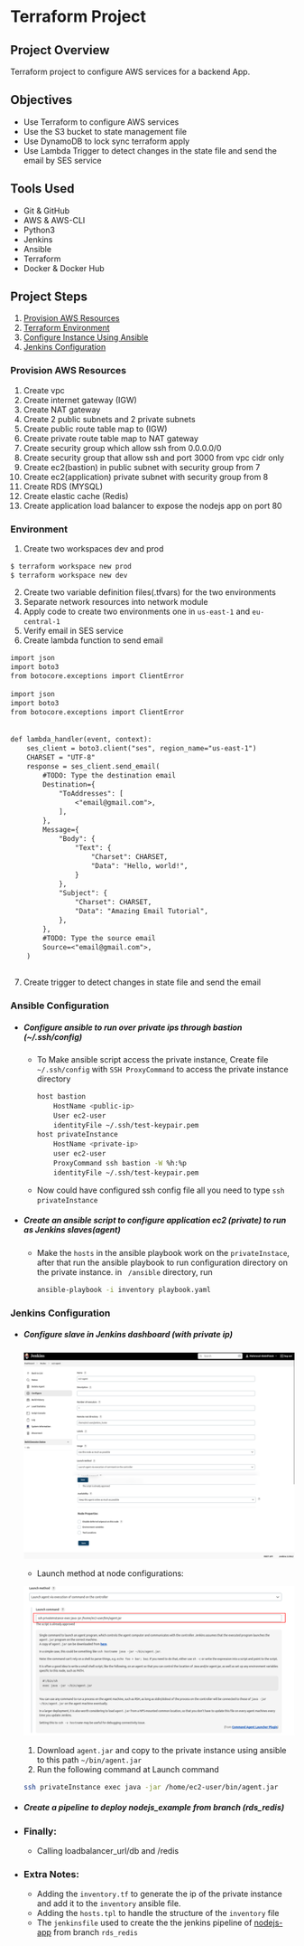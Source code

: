# Terraform Project 

## Project Overview

Terraform project to configure AWS services for a backend App.


## Objectives

- Use Terraform to configure AWS services
- Use the S3 bucket to state management file
- Use DynamoDB to lock sync terraform apply
- Use Lambda Trigger to detect changes in the state file and send the email by SES service


## Tools Used

- Git & GitHub
- AWS & AWS-CLI
- Python3
- Jenkins
- Ansible
- Terraform
- Docker & Docker Hub

## Project Steps



1. [Provision AWS Resources](#Provision-AWS-Resources)
1. [Terraform Environment](#Environment)
1. [Configure Instance Using Ansible](#Ansible-Configuration)
1. [Jenkins Configuration](#Jenkins-Configuration)

### Provision AWS Resources

1. Create vpc
1. Create internet gateway (IGW)
1. Create NAT gateway
1. Create 2 public subnets and 2 private subnets
1. Create public route table map to (IGW)
1. Create private route table map to NAT gateway
1. Create security group which allow ssh from 0.0.0.0/0
1. Create security group that allow ssh and port 3000 from vpc cidr only
1. Create ec2(bastion) in public subnet with security group from 7
1. Create ec2(application) private subnet with security group from 8
1. Create RDS (MYSQL) 
1. Create elastic cache (Redis)
1. Create application load balancer to expose the nodejs app on port 80

### Environment
1. Create two workspaces dev and prod
```
$ terraform workspace new prod
$ terraform workspace new dev
```
2. Create two variable definition files(.tfvars) for the two environments
3. Separate network resources into network module
4. Apply code to create two environments one in `us-east-1` and `eu-central-1`
5. Verify email in SES service
6. Create lambda function to send email

```
import json
import boto3
from botocore.exceptions import ClientError

import json
import boto3
from botocore.exceptions import ClientError


def lambda_handler(event, context):
    ses_client = boto3.client("ses", region_name="us-east-1")
    CHARSET = "UTF-8"
    response = ses_client.send_email(
        #TODO: Type the destination email
        Destination={
            "ToAddresses": [
                <"email@gmail.com">,
            ],
        },
        Message={
            "Body": {
                "Text": {
                    "Charset": CHARSET,
                    "Data": "Hello, world!",
                }
            },
            "Subject": {
                "Charset": CHARSET,
                "Data": "Amazing Email Tutorial",
            },
        },
        #TODO: Type the source email
        Source=<"email@gmail.com">,
    )


```

7. Create trigger to detect changes in state file and send the email

### Ansible Configuration
- ##### Configure ansible to run over private ips through bastion (~/.ssh/config) 
    - To Make ansible script access the private instance, Create file `~/.ssh/config` with `SSH ProxyCommand` to access the private instance directory
 
        ```bash 
        host bastion
            HostName <public-ip>
            User ec2-user
            identityFile ~/.ssh/test-keypair.pem
        host privateInstance
            HostName <private-ip>
            user ec2-user
            ProxyCommand ssh bastion -W %h:%p
            identityFile ~/.ssh/test-keypair.pem
        ```

    - Now could have configured ssh config file all you need to type `ssh privateInstance`
  
-  ##### Create an ansible script to configure application ec2 (private) to run  as Jenkins slaves(agent)
    - Make the `hosts` in the ansible playbook work on the `privateInstace`, after that run the ansible playbook to run configuration directory on the private instance.
in ` /ansible` directory, run

        ```bash
        ansible-playbook -i inventory playbook.yaml
        ```

### Jenkins Configuration

- ##### Configure slave in Jenkins dashboard (with private ip)

    ![This is a alt text.](/images/ec2-agent.png)
    
    - Launch method at node configurations:
    
    ![This is a alt text.](/images/launch-method.png)
    
    1. Download `agent.jar` and copy to the private instance using ansible to this path `~/bin/agent.jar`
    1. Run the following command at Launch command
        
    ```bash
    ssh privateInstance exec java -jar /home/ec2-user/bin/agent.jar 
    ```

 - ##### Create a pipeline to deploy nodejs_example from branch (rds_redis)

- ### Finally:
    - Calling loadbalancer_url/db and /redis

- ### Extra Notes:
    - Adding the `inventory.tf` to generate the ip of the private instance and add it to the `inventory` ansible file.
    - Adding the `hosts.tpl` to handle the structure of the `inventory` file
    - The `jenkinsfile` used to create the the jenkins pipeline of [nodejs-app](https://github.com/MahmoudAbdelFatah/jenkins_nodejs_example) from branch `rds_redis`
